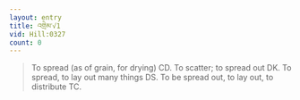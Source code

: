 ```yaml
---
layout: entry
title: འགྲེམ་√1
vid: Hill:0327
count: 0
---
```

> To spread (as of grain, for drying) CD\. To scatter; to spread out DK\. To spread, to lay out many things DS\. To be spread out, to lay out, to distribute TC\.


